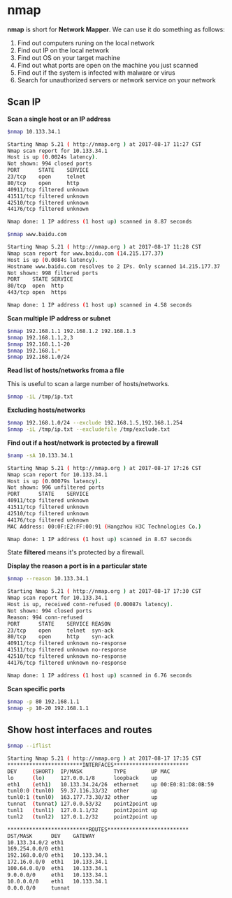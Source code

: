 # nmap

**nmap** is short for **Network Mapper**. We can use it do something as follows:    


1. Find out computers runing on the local network
2. Find out IP on the local network
3. Find out OS on your target machine
4. Find out what ports are open on the machine you just scanned
5. Find out if the system is infected with malware or virus    
6. Search for unauthorized servers or network service on your network

## Scan IP   

**Scan a single host or an IP address**

```bash
$nmap 10.133.34.1

Starting Nmap 5.21 ( http://nmap.org ) at 2017-08-17 11:27 CST
Nmap scan report for 10.133.34.1
Host is up (0.0024s latency).
Not shown: 994 closed ports
PORT      STATE    SERVICE
23/tcp    open     telnet
80/tcp    open     http
40911/tcp filtered unknown
41511/tcp filtered unknown
42510/tcp filtered unknown
44176/tcp filtered unknown

Nmap done: 1 IP address (1 host up) scanned in 8.87 seconds

$nmap www.baidu.com

Starting Nmap 5.21 ( http://nmap.org ) at 2017-08-17 11:28 CST
Nmap scan report for www.baidu.com (14.215.177.37)
Host is up (0.0084s latency).
Hostname www.baidu.com resolves to 2 IPs. Only scanned 14.215.177.37
Not shown: 998 filtered ports
PORT    STATE SERVICE
80/tcp  open  http
443/tcp open  https

Nmap done: 1 IP address (1 host up) scanned in 4.58 seconds
```

**Scan multiple IP address or subnet**

```bash
$nmap 192.168.1.1 192.168.1.2 192.168.1.3
$nmap 192.168.1.1,2,3    
$nmap 192.168.1.1-20   
$nmap 192.168.1.*
$nmap 192.168.1.0/24     
```

**Read list of hosts/networks froma a file**    

This is useful to scan a large number of hosts/networks.

```bash
$nmap -iL /tmp/ip.txt
```

**Excluding hosts/networks**

```bash
$nmap 192.168.1.0/24 --exclude 192.168.1.5,192.168.1.254
$nmap -iL /tmp/ip.txt --excludefile /tmp/exclude.txt
```

**Find out if a host/network is protected by a firewall**


```bash
$namp -sA 10.133.34.1

Starting Nmap 5.21 ( http://nmap.org ) at 2017-08-17 17:26 CST
Nmap scan report for 10.133.34.1
Host is up (0.00079s latency).
Not shown: 996 unfiltered ports
PORT      STATE    SERVICE
40911/tcp filtered unknown
41511/tcp filtered unknown
42510/tcp filtered unknown
44176/tcp filtered unknown
MAC Address: 00:0F:E2:FF:00:91 (Hangzhou H3C Technologies Co.)

Nmap done: 1 IP address (1 host up) scanned in 8.67 seconds
```

State **filtered** means it's protected by a firewall.

**Display the reason a port is in a particular state**


```bash
$nmap --reason 10.133.34.1

Starting Nmap 5.21 ( http://nmap.org ) at 2017-08-17 17:30 CST
Nmap scan report for 10.133.34.1
Host is up, received conn-refused (0.00087s latency).
Not shown: 994 closed ports
Reason: 994 conn-refused
PORT      STATE    SERVICE REASON
23/tcp    open     telnet  syn-ack
80/tcp    open     http    syn-ack
40911/tcp filtered unknown no-response
41511/tcp filtered unknown no-response
42510/tcp filtered unknown no-response
44176/tcp filtered unknown no-response

Nmap done: 1 IP address (1 host up) scanned in 6.76 seconds
```

**Scan specific ports**

```bash
$nmap -p 80 192.168.1.1
$nmap -p 10-20 192.168.1.1
```

## Show host interfaces and routes

```bash
$nmap --iflist

Starting Nmap 5.21 ( http://nmap.org ) at 2017-08-17 17:35 CST
************************INTERFACES************************
DEV     (SHORT)  IP/MASK          TYPE        UP MAC
lo      (lo)     127.0.0.1/8      loopback    up
eth1    (eth1)   10.133.34.24/26  ethernet    up 00:E0:81:D8:0B:59
tunl0:0 (tunl0)  59.37.116.33/32  other       up
tunl0:1 (tunl0)  163.177.73.30/32 other       up
tunnat  (tunnat) 127.0.0.53/32    point2point up
tunl1   (tunl1)  127.0.1.1/32     point2point up
tunl2   (tunl2)  127.0.1.2/32     point2point up

**************************ROUTES**************************
DST/MASK      DEV    GATEWAY
10.133.34.0/2 eth1
169.254.0.0/0 eth1
192.168.0.0/0 eth1   10.133.34.1
172.16.0.0/0  eth1   10.133.34.1
100.64.0.0/0  eth1   10.133.34.1
9.0.0.0/0     eth1   10.133.34.1
10.0.0.0/0    eth1   10.133.34.1
0.0.0.0/0     tunnat
```
